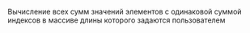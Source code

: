 Вычисление всех сумм значений элементов с одинаковой суммой индексов в массиве длины которого задаются пользователем
